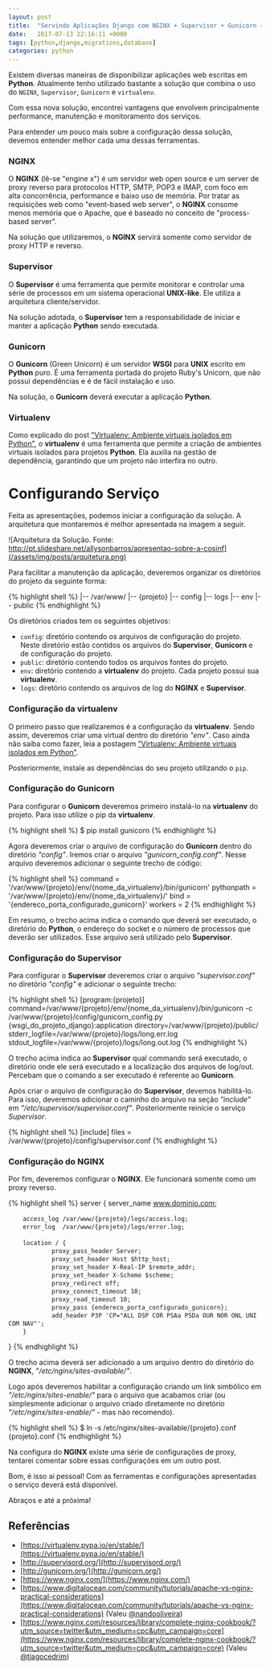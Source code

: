 ```yaml
---
layout: post
title:  "Servindo Aplicações Django com NGINX + Supervisor + Gunicorn + Virtualenv"
date:   2017-07-13 22:16:11 +0000
tags: [python,django,migrations,database]
categories: python
---
```


Existem diversas maneiras de disponibilizar aplicações web escritas em **Python**. Atualmente tenho utilizado bastante a solução que combina o uso do `NGINX`, `Supervisor`, `Gunicorn` e `virtualenv`.

Com essa nova solução, encontrei vantagens que envolvem principalmente performance, manutenção e monitoramento dos serviços.

Para entender um pouco mais sobre a configuração dessa solução, devemos entender melhor cada uma dessas ferramentas.

### NGINX

O **NGINX** (lê-se "engine x") é um servidor web open source e um server de proxy reverso para protocolos HTTP, SMTP, POP3 e IMAP, com foco em alta concorrência, performance e baixo uso de memória. Por tratar as requisições web como "event-based web server", o **NGINX** consome menos memória que o Apache, que é baseado no conceito de "process-based server".

Na solução que utilizaremos, o **NGINX** servirá somente como servidor de proxy HTTP e reverso.

### Supervisor

O **Supervisor** é uma ferramenta que permite monitorar e controlar uma série de processos em um sistema operacional **UNIX-like**. Ele utiliza a arquitetura cliente/servidor.

Na solução adotada, o **Supervisor** tem a responsabilidade de iniciar e manter a aplicação **Python** sendo executada.

### Gunicorn

O **Gunicorn** (Green Unicorn) é um servidor **WSGI** para **UNIX** escrito em **Python** puro. É uma ferramenta portada do projeto Ruby's Unicorn, que não possui dependências e é de fácil instalação e uso.

Na solução, o **Gunicorn** deverá executar a aplicação **Python**.

### Virtualenv

Como explicado do post ["Virtualenv: Ambiente virtuais isolados em Python"](https://marcospereirajr.com.br/posts/virtualenv-ambiente-virtuais-isolados-em-python/), o **virtualenv** é uma ferramenta que permite a criação de ambientes virtuais isolados para projetos **Python**. Ela auxilia na gestão de dependência, garantindo que um projeto não interfira no outro.

# Configurando Serviço

Feita as apresentações, podemos iniciar a configuração da solução. A arquitetura que montaremos é melhor apresentada na imagem a seguir.

![Arquitetura da Solução. Fonte: http://pt.slideshare.net/allysonbarros/apresentao-sobre-a-cosinf](/assets/img/posts/arquitetura.png)

Para facilitar a manutenção da aplicação, deveremos organizar os diretórios do projeto da seguinte forma:

{% highlight shell %}
|-- /var/www/
   |-- {projeto}
      |-- config
      |-- logs
      |-- env
      |-- public
{% endhighlight %}

Os diretórios criados tem os seguintes objetivos:

* `config`: diretório contendo os arquivos de configuração do projeto. Neste diretório estão contidos os arquivos do **Supervisor**, **Gunicorn** e de configuração do projeto.
* `public`: diretório contendo todos os arquivos fontes do projeto.
* `env`: diretório contendo a **virtualenv** do projeto. Cada projeto possui sua **virtualenv**.
* `logs`: diretório contendo os arquivos de log do **NGINX** e **Supervisor**.

### Configuração da virtualenv

O primeiro passo que realizaremos é a configuração da **virtualenv**. Sendo assim, deveremos criar uma virtual dentro do diretório *"env"*. Caso ainda não saiba como fazer, leia a postagem ["Virtualenv: Ambiente virtuais isolados em Python"](https://marcospereirajr.com.br/posts/virtualenv-ambiente-virtuais-isolados-em-python/).

Posteriormente, instale as dependências do seu projeto utilizando o `pip`.

### Configuração do Gunicorn

Para configurar o **Gunicorn** deveremos primeiro instalá-lo na **virtualenv** do projeto. Para isso utilize o pip da **virtualenv**.

{% highlight shell %}
$ pip install gunicorn
{% endhighlight %}

Agora deveremos criar o arquivo de configuração do **Gunicorn** dentro do diretório *"config"*. Iremos criar o arquivo *"gunicorn_config.conf"*. Nesse arquivo deveremos adicionar o seguinte trecho de código:

{% highlight shell %}
command = '/var/www/{projeto}/env/{nome_da_virtualenv}/bin/gunicorn'
pythonpath = '/var/www/{projeto}/env/{nome_da_virtualenv}/'
bind = '{endereco_porta_configurado_gunicorn}'
workers = 2
{% endhighlight %}

Em resumo, o trecho acima indica o comando que deverá ser executado, o diretório do **Python**, o endereço do socket e o número de processos que deverão ser utilizados. Esse arquivo será utilizado pelo **Supervisor**.

### Configuração do Supervisor

Para configurar o **Supervisor** deveremos criar o arquivo *"supervisor.conf"* no diretório *"config"* e adicionar o seguinte trecho:

{% highlight shell %}
[program:{projeto}]
command=/var/www/{projeto}/env/{nome_da_virtualenv}/bin/gunicorn -c /var/www/{projeto}/config/gunicorn_config.py {wsgi_do_projeto_django}:application
directory=/var/www/{projeto}/public/
stderr_logfile=/var/www/{projeto}/logs/long.err.log
stdout_logfile=/var/www/{projeto}/logs/long.out.log
{% endhighlight %}

O trecho acima indica ao **Supervisor** qual commando será executado, o diretório onde ele será executado e a localização dos arquivos de log/out. Percebam que o comando a ser executado é referente ao **Gunicorn**.

Após criar o arquivo de configuração do **Supervisor**, devemos habilitá-lo. Para isso, deveremos adicionar o caminho do arquivo na seção *"include"* em *"/etc/supervisor/supervisor.conf"*. Posteriormente reinicie o serviço *Supervisor*.

{% highlight shell %}
[include]
files = /var/www/{projeto}/config/supervisor.conf
{% endhighlight %}

### Configuração do NGINX

Por fim, deveremos configurar o **NGINX**. Ele funcionará somente como um proxy reverso.

{% highlight shell %}
  server {
        server_name www.dominio.com;

        access_log /var/www/{projeto}/logs/access.log;
        error_log  /var/www/{projeto}/logs/error.log;

        location / {
                proxy_pass_header Server;
                proxy_set_header Host $http_host;
                proxy_set_header X-Real-IP $remote_addr;
                proxy_set_header X-Scheme $scheme;
                proxy_redirect off;
                proxy_connect_timeout 10;
                proxy_read_timeout 10;
                proxy_pass {endereco_porta_configurado_gunicorn};
                add_header P3P 'CP="ALL DSP COR PSAa PSDa OUR NOR ONL UNI COM NAV"';
        }
  }
{% endhighlight %}

O trecho acima deverá ser adicionado a um arquivo dentro do diretório do **NGINX**, *"/etc/nginx/sites-available/"*.

Logo após deveremos habilitar a configuração criando um link simbólico em *"/etc/nginx/sites-enable/"* para o arquivo que acabamos criar (ou simplesmente adicionar o arquivo criado diretamente no diretório
*"/etc/nginx/sites-enable/"* - mas não recomendo).

{% highlight shell %}
$ ln -s /etc/nginx/sites-available/{projeto}.conf {projeto}.conf
{% endhighlight %}

Na configura do **NGINX** existe uma série de configurações de proxy, tentarei comentar sobre essas
configurações em um outro post.

Bom, é isso ai pessoal! Com as ferramentas e configurações apresentadas o serviço deverá está disponível.

Abraços e até a próxima!

## Referências

* [https://virtualenv.pypa.io/en/stable/](https://virtualenv.pypa.io/en/stable/)
* [http://supervisord.org/](http://supervisord.org/)
* [http://gunicorn.org/](http://gunicorn.org/)
* [https://www.nginx.com/](https://www.nginx.com/)
* [https://www.digitalocean.com/community/tutorials/apache-vs-nginx-practical-considerations](https://www.digitalocean.com/community/tutorials/apache-vs-nginx-practical-considerations) (Valeu [@nandooliveira](https://github.com/nandooliveira))
* [https://www.nginx.com/resources/library/complete-nginx-cookbook/?utm_source=twitter&utm_medium=cpc&utm_campaign=core](https://www.nginx.com/resources/library/complete-nginx-cookbook/?utm_source=twitter&utm_medium=cpc&utm_campaign=core) (Valeu [@tiagocedrim](https://github.com/tiagocedrim))
